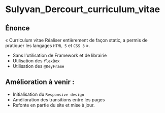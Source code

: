 # Sulyvan_Dercourt_curriculum_vitae

Énonce
-------

« Curriculum vitae Réaliser entièrement de façon static, a permis de pratiquer les langages `HTML 5` et `CSS 3` ».

* Sans l'utilisation de Framework et de librairie 
* Utilisation des `flexBox`
* Utilisation des `@KeyFrame`

## Amélioration à venir :

* Initialisation du `Responsive design`
* Amélioration des transitions entre les pages
* Refonte en partie du site et mise à jour.